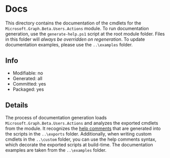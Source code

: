 # Docs
This directory contains the documentation of the cmdlets for the `Microsoft.Graph.Beta.Users.Actions` module. To run documentation generation, use the `generate-help.ps1` script at the root module folder. Files in this folder will *always be overridden on regeneration*. To update documentation examples, please use the `..\examples` folder.

## Info
- Modifiable: no
- Generated: all
- Committed: yes
- Packaged: yes

## Details
The process of documentation generation loads `Microsoft.Graph.Beta.Users.Actions` and analyzes the exported cmdlets from the module. It recognizes the [help comments](https://learn.microsoft.com/powershell/module/microsoft.powershell.core/about/about_comment_based_help) that are generated into the scripts in the `..\exports` folder. Additionally, when writing custom cmdlets in the `..\custom` folder, you can use the help comments syntax, which decorate the exported scripts at build-time. The documentation examples are taken from the `..\examples` folder.
